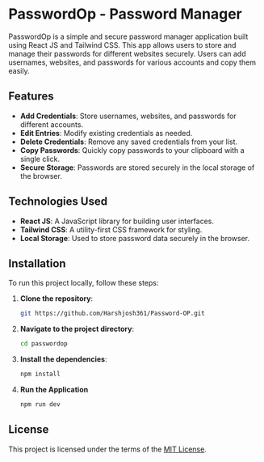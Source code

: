 # PasswordOp - Password Manager

PasswordOp is a simple and secure password manager application built using React JS and Tailwind CSS. This app allows users to store and manage their passwords for different websites securely. Users can add usernames, websites, and passwords for various accounts and copy them easily.

## Features

- **Add Credentials**: Store usernames, websites, and passwords for different accounts.
- **Edit Entries**: Modify existing credentials as needed.
- **Delete Credentials**: Remove any saved credentials from your list.
- **Copy Passwords**: Quickly copy passwords to your clipboard with a single click.
- **Secure Storage**: Passwords are stored securely in the local storage of the browser.

## Technologies Used

- **React JS**: A JavaScript library for building user interfaces.
- **Tailwind CSS**: A utility-first CSS framework for styling.
- **Local Storage**: Used to store password data securely in the browser.

## Installation

To run this project locally, follow these steps:

1. **Clone the repository**:

   ```bash
   git https://github.com/Harshjosh361/Password-OP.git
   
2. **Navigate to the project directory**:

    ```bash
    cd passwordop
    
3. **Install the dependencies**:

   ```bash
   npm install

4. **Run the Application**

   ```bash
   npm run dev

## License

This project is licensed under the terms of the [MIT License](LICENSE).



